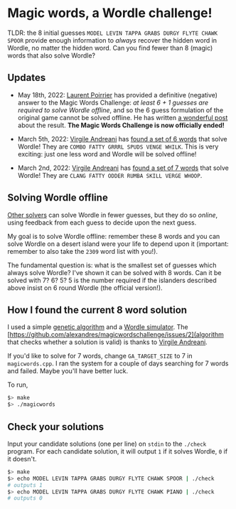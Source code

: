 # Magic words, a Wordle challenge!

TLDR: the 8 initial guesses `MODEL LEVIN TAPPA GRABS DURGY FLYTE CHAWK SPOOR` provide enough information to *always* recover the hidden word in Wordle, no matter the hidden word. Can you find fewer than 8 (magic) words that also solve Wordle?

## Updates

- May 18th, 2022: [Laurent Poirrier](https://www.poirrier.ca/) has provided a definitive (negative) answer to the Magic Words Challenge: *at least 6 + 1 guesses are required to solve Wordle offline*, and so the 6 guess formulation of the original game cannot be solved offline. He has written [a wonderful post](https://www.poirrier.ca/notes/wordle-fixed/) about the result. **The Magic Words Challenge is now officially ended!**

- March 5th, 2022: [Virgile Andreani](https://github.com/Armavica) has [found a set of 6 words](https://github.com/alexandres/magicwordschallenge/issues/2) that solve Wordle! They are `COMBO FATTY GRRRL SPUDS VENGE WHILK`. This is very exciting: just one less word and Wordle will be solved offline!

- March 2nd, 2022: [Virgile Andreani](https://github.com/Armavica) has [found a set of 7 words](https://github.com/alexandres/magicwordschallenge/issues/1) that solve Wordle! They are `CLANG FATTY ODDER RUMBA SKILL VERGE WHOOP`.

## Solving Wordle offline

[Other solvers](https://www.poirrier.ca/notes/wordle-optimal/) can solve Wordle in fewer guesses, but they do so *online*, using feedback from each guess to decide upon the next guess.

My goal is to solve Wordle offline: remember these 8 words and you can solve Wordle on a desert island were your life to depend upon it (important: remember to also take the `2309` word list with you!).

The fundamental question is: what is the smallest set of guesses which always solve Wordle? I've shown it can be solved with 8 words. Can it be solved with 7? 6? 5? 5 is the number required if the islanders described above insist on 6 round Wordle (the official version!).

## How I found the current 8 word solution

I used a simple [genetic algorithm](https://github.com/repos-algorithms/genetic) and a [Wordle simulator](https://github.com/TylerGlaiel/wordlebot). The [https://github.com/alexandres/magicwordschallenge/issues/2](algorithm that checks whether a solution is valid) is thanks to [Virgile Andreani](https://github.com/Armavica).

If you'd like to solve for 7 words, change `GA_TARGET_SIZE` to 7 in `magicwords.cpp`. I ran the system for a couple of days searching for 7 words and failed. Maybe you'll have better luck.

To run, 

```bash
$> make
$> ./magicwords
```

## Check your solutions

Input your candidate solutions (one per line) on `stdin` to the `./check` program. For each candidate solution, it will output `1` if it solves Wordle, `0` if it doesn't.

```bash
$> make
$> echo MODEL LEVIN TAPPA GRABS DURGY FLYTE CHAWK SPOOR | ./check
# outputs 1
$> echo MODEL LEVIN TAPPA GRABS DURGY FLYTE CHAWK PIANO | ./check
# outputs 0
```



